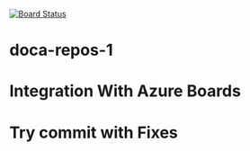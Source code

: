 [![Board Status](https://dev.azure.com/leapone/03164a49-2132-4857-b429-ec7114e99821/06ef6ab3-192a-455b-a6ab-d2fc81390de8/_apis/work/boardbadge/f4091e22-f3f6-4ce6-b53a-1a6040c34914)](https://dev.azure.com/leapone/03164a49-2132-4857-b429-ec7114e99821/_boards/board/t/06ef6ab3-192a-455b-a6ab-d2fc81390de8/Microsoft.RequirementCategory)
# doca-repos-1
# Integration With Azure Boards
# Try commit with Fixes
